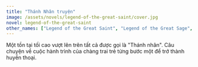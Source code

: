 ```yaml
---
title: "Thánh Nhân truyện"
image: /assets/novels/legend-of-the-great-saint/cover.jpg
novel: legend-of-the-great-saint
other_names: ["Legend of the Great Saint", "Legend of the Great Sage", "大圣传"]
---
```


Một tồn tại tối cao vượt lên trên tất cả được gọi là "Thánh nhân".
Câu chuyện về cuộc hành trình của chàng trai trẻ từng bước một để trở thành huyền thoại.
